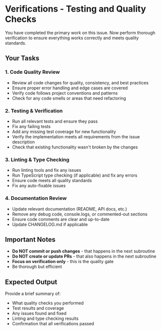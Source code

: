 # Verifications - Testing and Quality Checks

You have completed the primary work on this issue. Now perform thorough verification to ensure everything works correctly and meets quality standards.

## Your Tasks

### 1. Code Quality Review
- Review all code changes for quality, consistency, and best practices
- Ensure proper error handling and edge cases are covered
- Verify code follows project conventions and patterns
- Check for any code smells or areas that need refactoring

### 2. Testing & Verification
- Run all relevant tests and ensure they pass
- Fix any failing tests
- Add any missing test coverage for new functionality
- Verify the implementation meets all requirements from the issue description
- Check that existing functionality wasn't broken by the changes

### 3. Linting & Type Checking
- Run linting tools and fix any issues
- Run TypeScript type checking (if applicable) and fix any errors
- Ensure code meets all quality standards
- Fix any auto-fixable issues

### 4. Documentation Review
- Update relevant documentation (README, API docs, etc.)
- Remove any debug code, console.logs, or commented-out sections
- Ensure code comments are clear and up-to-date
- Update CHANGELOG.md if applicable

## Important Notes

- **Do NOT commit or push changes** - that happens in the next subroutine
- **Do NOT create or update PRs** - that also happens in the next subroutine
- **Focus on verification only** - this is the quality gate
- Be thorough but efficient

## Expected Output

Provide a brief summary of:
- What quality checks you performed
- Test results and coverage
- Any issues found and fixed
- Linting and type checking results
- Confirmation that all verifications passed
